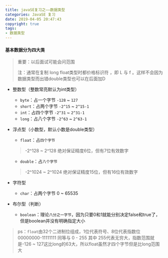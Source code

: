 ```yaml
---
title: javaSE复习之——数据类型
categories: JavaSE 复习
date: 2019-04-05 20:47:43
copyright: true
tags: 
- 数据类型
---
```

#### 基本数据分为四大类
> 重要：以后面试可能会问范围
> 
> 注：通常在复制 long  float类型时都价格标识符 ，即 L 与 f 。这样不会因为数据类型而出错double类型也可以在后面加D

<!--more-->
* 整数型（整数常亮默认为int类型）
	* `byte`：占一个字节   `-128` ~ `127`
	* `short`：占两个字节   `-2^15` ~ `2^15-1`
	* `int`：占四个字节   `-2^31` ~ `2^31-1`
	* `long`：占八个字节   `-2^63` ~ `2^63-1`


* 浮点型（小数型，默认小数是double类型）
	* `float`：占`四个字节`
	> -2^128 ~ 2^128		绝对保证精度6位，但有7位有效数字
	* `double`：占`八个字节`
	> -2^1024 ~ 2^1024		绝对保证精度15位，但有16位有效数字


* 字符型
	* `char`：占两个字节   0 ~ 65535


* 布尔型（判断）
	* `boolean`：理论`八分之一字节`，因为只要0和1就能分别决定false和true了，但是boolean并没有明确指定大小


> ps：`float`由32个二进制位组成，1位代表符号、8位代表指数位 00000000-11111111 同等与 0 - 255 其中 255代表无穷大，指数范围就是-126 ~ 127这比long的63大，所以float虽然才四个字节但是比long范围大
